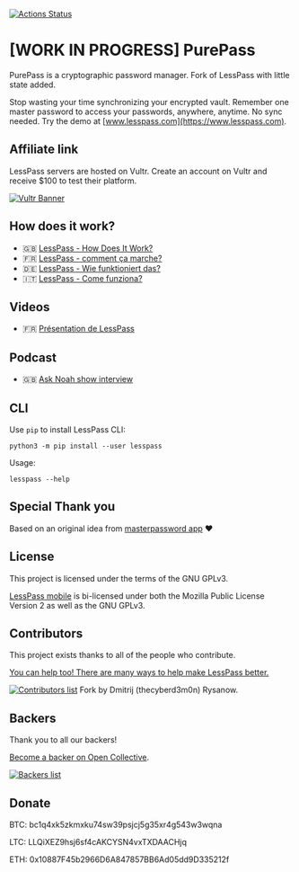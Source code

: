 [![Actions Status](https://github.com/lesspass/lesspass/workflows/test/badge.svg)](https://github.com/lesspass/lesspass/actions)

# [WORK IN PROGRESS] PurePass

PurePass is a cryptographic password manager. Fork of LessPass with little state added.

Stop wasting your time synchronizing your encrypted vault. Remember one master password to access your passwords, anywhere, anytime. No sync needed. Try the demo at [www.lesspass.com](https://www.lesspass.com).

## Affiliate link

LessPass servers are hosted on Vultr. Create an account on Vultr and receive \$100 to test their platform.

[![Vultr Banner](https://www.vultr.com/media/banners/banner_728x90.png)](https://www.vultr.com/?ref=6830452)

## How does it work?

- :gb: [LessPass - How Does It Work?](https://blog.lesspass.com/2016-10-19/how-does-it-work)
- :fr: [LessPass - comment ça marche?](https://blog.lesspass.com/2016-07-08/comment-ca-marche)
- :de: [LessPass - Wie funktioniert das?](https://blog.lesspass.com/2017-07-18/wie-funktioniert-das)
- :it: [LessPass - Come funziona?](https://blog.lesspass.com/2019-04-04/come-funziona)

## Videos

- :fr: [Présentation de LessPass](https://www.youtube.com/watch?v=ha9jJJAjHq4)

## Podcast

- :gb: [Ask Noah show interview](https://podcast.asknoahshow.com/114)

## CLI

Use `pip` to install LessPass CLI:

    python3 -m pip install --user lesspass

Usage:

    lesspass --help

## Special Thank you

Based on an original idea from [masterpassword app](https://masterpassword.app/) :heart:

## License

This project is licensed under the terms of the GNU GPLv3.

[LessPass mobile](https://github.com/lesspass/lesspass/tree/master/mobile) is bi-licensed under both the Mozilla Public License Version 2 as well as the GNU GPLv3.

## Contributors

This project exists thanks to all of the people who contribute.

[You can help too! There are many ways to help make LessPass better.](CONTRIBUTING.md)

[![Contributors list](https://opencollective.com/lesspass/contributors.svg?width=890)](https://github.com/lesspass/lesspass/graphs/contributors)
Fork by Dmitrij (thecyberd3m0n) Rysanow.
## Backers

Thank you to all our backers!

[Become a backer on Open Collective](https://opencollective.com/lesspass#backer).

<a href="https://opencollective.com/lesspass#backers" target="_blank">![Backers list](https://opencollective.com/lesspass/backers.svg?width=890)</a>


## Donate
BTC: bc1q4xk5zkmxku74sw39psjcj5g35xr4g543w3wqna

LTC: LLQiXEZ9hsj6sf4cAKCYSN4vxTXDAACHjq

ETH: 0x10887F45b2966D6A847857BB6Ad05dd9D335212f


